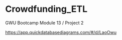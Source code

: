 # Crowdfunding_ETL
GWU Bootcamp Module 13 / Project 2


https://app.quickdatabasediagrams.com/#/d/LaoOwu